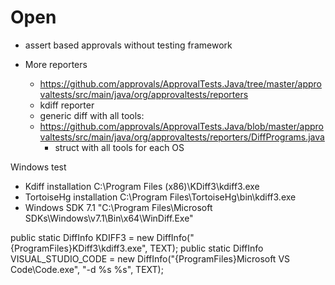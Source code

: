 # Open

* assert based approvals without testing framework

* More reporters
  * https://github.com/approvals/ApprovalTests.Java/tree/master/approvaltests/src/main/java/org/approvaltests/reporters
  * kdiff reporter
  * generic diff with all tools:
  * https://github.com/approvals/ApprovalTests.Java/blob/master/approvaltests/src/main/java/org/approvaltests/reporters/DiffPrograms.java
    * struct with all tools for each OS

Windows test
* Kdiff installation
  C:\Program Files (x86)\KDiff3\kdiff3.exe
* TortoiseHg installation
  C:\Program Files\TortoiseHg\bin\kdiff3.exe
* Windows SDK 7.1
  "C:\Program Files\Microsoft SDKs\Windows\v7.1\Bin\x64\WinDiff.Exe"

public static DiffInfo KDIFF3 = new DiffInfo("{ProgramFiles}KDiff3\\kdiff3.exe", TEXT);
public static DiffInfo VISUAL_STUDIO_CODE  = new DiffInfo("{ProgramFiles}Microsoft VS Code\\Code.exe", "-d %s %s", TEXT);